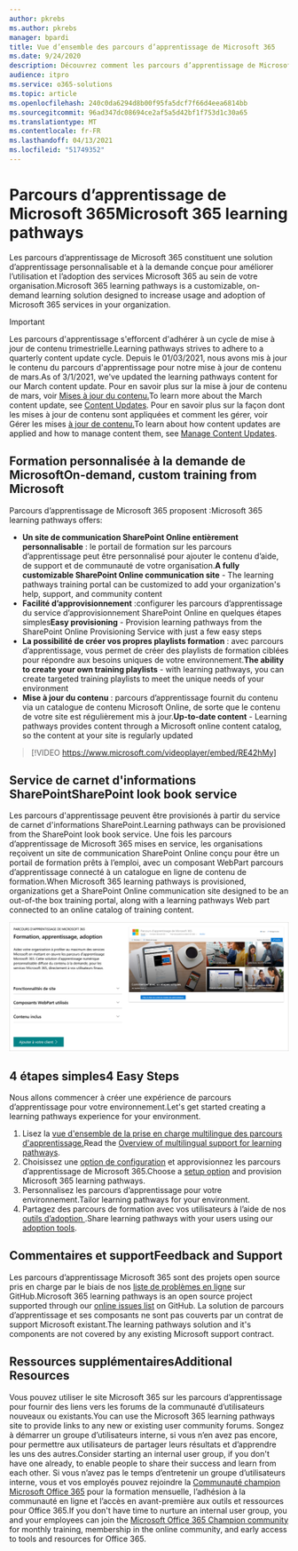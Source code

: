 ```yaml
---
author: pkrebs
ms.author: pkrebs
manager: bpardi
title: Vue d’ensemble des parcours d’apprentissage de Microsoft 365
ms.date: 9/24/2020
description: Découvrez comment les parcours d’apprentissage de Microsoft 365 peuvent accélérer l’utilisation et l’adoption des services Microsoft 365 au sein de votre organisation. Les parcours d’apprentissage incluent un composant WebPart SharePoint Online personnalisé et un site de formation modernes de communications SharePoint Online qui est facilement configuré pour votre locataire Microsoft 365.
audience: itpro
ms.service: o365-solutions
ms.topic: article
ms.openlocfilehash: 240c0da6294d8b00f95fa5dcf7f66d4eea6814bb
ms.sourcegitcommit: 96ad347dc08694ce2af5a5d42bf1f753d1c30a65
ms.translationtype: MT
ms.contentlocale: fr-FR
ms.lasthandoff: 04/13/2021
ms.locfileid: "51749352"
---
```

# <a name="microsoft-365-learning-pathways"></a><span data-ttu-id="86504-104">Parcours d’apprentissage de Microsoft 365</span><span class="sxs-lookup"><span data-stu-id="86504-104">Microsoft 365 learning pathways</span></span> 
<span data-ttu-id="86504-105">Les parcours d’apprentissage de Microsoft 365 constituent une solution d’apprentissage personnalisable et à la demande conçue pour améliorer l’utilisation et l’adoption des services Microsoft 365 au sein de votre organisation.</span><span class="sxs-lookup"><span data-stu-id="86504-105">Microsoft 365 learning pathways is a customizable, on-demand learning solution designed to increase usage and adoption of Microsoft 365 services in your organization.</span></span>    

> [!IMPORTANT]
> <span data-ttu-id="86504-106">Les parcours d'apprentissage s'efforcent d'adhérer à un cycle de mise à jour de contenu trimestrielle.</span><span class="sxs-lookup"><span data-stu-id="86504-106">Learning pathways strives to adhere to a quarterly content update cycle.</span></span> <span data-ttu-id="86504-107">Depuis le 01/03/2021, nous avons mis à jour le contenu du parcours d'apprentissage pour notre mise à jour de contenu de mars.</span><span class="sxs-lookup"><span data-stu-id="86504-107">As of 3/1/2021, we've updated the learning pathways content for our March content update.</span></span> <span data-ttu-id="86504-108">Pour en savoir plus sur la mise à jour de contenu de mars, voir [Mises à jour du contenu.](custom_contentupdates.md)</span><span class="sxs-lookup"><span data-stu-id="86504-108">To learn more about the March content update, see [Content Updates](custom_contentupdates.md).</span></span> <span data-ttu-id="86504-109">Pour en savoir plus sur la façon dont les mises à jour de contenu sont appliquées et comment les gérer, voir Gérer les mises [à jour de contenu.](custom_contentupdatesmanage.md)</span><span class="sxs-lookup"><span data-stu-id="86504-109">To learn about how content updates are applied and how to manage content them, see [Manage Content Updates](custom_contentupdatesmanage.md).</span></span>  

## <a name="on-demand-custom-training-from-microsoft"></a><span data-ttu-id="86504-110">Formation personnalisée à la demande de Microsoft</span><span class="sxs-lookup"><span data-stu-id="86504-110">On-demand, custom training from Microsoft</span></span>

<span data-ttu-id="86504-111">Parcours d’apprentissage de Microsoft 365 proposent :</span><span class="sxs-lookup"><span data-stu-id="86504-111">Microsoft 365 learning pathways offers:</span></span>

- <span data-ttu-id="86504-112">**Un site de communication SharePoint Online entièrement personnalisable** : le portail de formation sur les parcours d’apprentissage peut être personnalisé pour ajouter le contenu d’aide, de support et de communauté de votre organisation.</span><span class="sxs-lookup"><span data-stu-id="86504-112">**A fully customizable SharePoint Online communication site** - The learning pathways training portal can be customized to add your organization's help, support, and community content</span></span>
- <span data-ttu-id="86504-113">**Facilité d’approvisionnement** :configurer les parcours d’apprentissage du service d’approvisionnement SharePoint Online en quelques étapes simples</span><span class="sxs-lookup"><span data-stu-id="86504-113">**Easy provisioning** - Provision learning pathways from the SharePoint Online Provisioning Service with just a few easy steps</span></span>
- <span data-ttu-id="86504-114">**La possibilité de créer vos propres playlists formation** : avec parcours d’apprentissage, vous permet de créer des playlists de formation ciblées pour répondre aux besoins uniques de votre environnement.</span><span class="sxs-lookup"><span data-stu-id="86504-114">**The ability to create your own training playlists** - with learning pathways, you can create targeted training playlists to meet the unique needs of your environment</span></span>
- <span data-ttu-id="86504-115">**Mise à jour du contenu** : parcours d’apprentissage fournit du contenu via un catalogue de contenu Microsoft Online, de sorte que le contenu de votre site est régulièrement mis à jour.</span><span class="sxs-lookup"><span data-stu-id="86504-115">**Up-to-date content** - Learning pathways provides content through a Microsoft online content catalog, so the content at your site is regularly updated</span></span>

> [!VIDEO https://www.microsoft.com/videoplayer/embed/RE42hMy]

## <a name="sharepoint-look-book-service"></a><span data-ttu-id="86504-116">Service de carnet d'informations SharePoint</span><span class="sxs-lookup"><span data-stu-id="86504-116">SharePoint look book service</span></span>
<span data-ttu-id="86504-117">Les parcours d'apprentissage peuvent être provisionés à partir du service de carnet d'informations SharePoint.</span><span class="sxs-lookup"><span data-stu-id="86504-117">Learning pathways can be provisioned from the SharePoint look book service.</span></span> <span data-ttu-id="86504-118">Une fois les parcours d’apprentissage de Microsoft 365 mises en service, les organisations reçoivent un site de communication SharePoint Online conçu pour être un portail de formation prêts à l’emploi, avec un composant WebPart parcours d’apprentissage connecté à un catalogue en ligne de contenu de formation.</span><span class="sxs-lookup"><span data-stu-id="86504-118">When Microsoft 365 learning pathways is provisioned, organizations get a SharePoint Online communication site designed to be an out-of-the box training portal, along with a learning pathways Web part connected to an online catalog of training content.</span></span> 

![Page de mise en service du carnet d'informations SharePoint](media/cg-provision.png)

## <a name="4-easy-steps"></a><span data-ttu-id="86504-120">4 étapes simples</span><span class="sxs-lookup"><span data-stu-id="86504-120">4 Easy Steps</span></span>
<span data-ttu-id="86504-121">Nous allons commencer à créer une expérience de parcours d’apprentissage pour votre environnement.</span><span class="sxs-lookup"><span data-stu-id="86504-121">Let's get started creating a learning pathways experience for your environment.</span></span>
1. <span data-ttu-id="86504-122">Lisez la [vue d'ensemble de la prise en charge multilingue des parcours d'apprentissage.](custom_overview_ml.md)</span><span class="sxs-lookup"><span data-stu-id="86504-122">Read the [Overview of multilingual support for learning pathways](custom_overview_ml.md).</span></span> 
2. <span data-ttu-id="86504-123">Choisissez une [option de configuration](custom_setupoptions.md) et approvisionnez les parcours d’apprentissage de Microsoft 365.</span><span class="sxs-lookup"><span data-stu-id="86504-123">Choose a [setup option](custom_setupoptions.md) and provision Microsoft 365 learning pathways.</span></span>  
3. <span data-ttu-id="86504-124">Personnalisez les parcours d’apprentissage pour votre environnement.</span><span class="sxs-lookup"><span data-stu-id="86504-124">Tailor learning pathways for your environment.</span></span>
4. <span data-ttu-id="86504-125">Partagez des parcours de formation avec vos utilisateurs à l’aide de nos [outils d’adoption ](driveadoption.md).</span><span class="sxs-lookup"><span data-stu-id="86504-125">Share learning pathways with your users using our [adoption tools](driveadoption.md).</span></span>

## <a name="feedback-and-support"></a><span data-ttu-id="86504-126">Commentaires et support</span><span class="sxs-lookup"><span data-stu-id="86504-126">Feedback and Support</span></span>

<span data-ttu-id="86504-127">Les parcours d’apprentissage Microsoft 365 sont des projets open source pris en charge par le biais de nos [liste de problèmes en ligne](https://aka.ms/CustomLearningHelp) sur GitHub.</span><span class="sxs-lookup"><span data-stu-id="86504-127">Microsoft 365 learning pathways is an open source project supported through our [online issues list](https://aka.ms/CustomLearningHelp) on GitHub.</span></span> <span data-ttu-id="86504-128">La solution de parcours d’apprentissage et ses composants ne sont pas couverts par un contrat de support Microsoft existant.</span><span class="sxs-lookup"><span data-stu-id="86504-128">The learning pathways solution and it's components are not covered by any existing Microsoft support contract.</span></span>  

## <a name="additional-resources"></a><span data-ttu-id="86504-129">Ressources supplémentaires</span><span class="sxs-lookup"><span data-stu-id="86504-129">Additional Resources</span></span>
<span data-ttu-id="86504-130">Vous pouvez utiliser le site Microsoft 365 sur les parcours d’apprentissage pour fournir des liens vers les forums de la communauté d’utilisateurs nouveaux ou existants.</span><span class="sxs-lookup"><span data-stu-id="86504-130">You can use the Microsoft 365 learning pathways site to provide links to any new or existing user community forums.</span></span> <span data-ttu-id="86504-131">Songez à démarrer un groupe d’utilisateurs interne, si vous n’en avez pas encore, pour permettre aux utilisateurs de partager leurs résultats et d’apprendre les uns des autres.</span><span class="sxs-lookup"><span data-stu-id="86504-131">Consider starting an internal user group, if you don't have one already, to enable people to share their success and learn from each other.</span></span>  <span data-ttu-id="86504-132">Si vous n’avez pas le temps d’entretenir un groupe d’utilisateurs interne, vous et vos employés pouvez rejoindre la [Communauté champion Microsoft Office 365](https://aka.ms/O365Champions) pour la formation mensuelle, l’adhésion à la communauté en ligne et l’accès en avant-première aux outils et ressources pour Office 365.</span><span class="sxs-lookup"><span data-stu-id="86504-132">If you don't have time to nurture an internal user group, you and your employees can join the [Microsoft Office 365 Champion community](https://aka.ms/O365Champions) for monthly training, membership in the online community, and early access to tools and resources for Office 365.</span></span>
